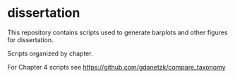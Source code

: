# dissertation

This repository contains scripts used to generate barplots and other figures for dissertation. 

Scripts organized by chapter. 

For Chapter 4 scripts see https://github.com/gdanetzk/compare_taxonomy 
